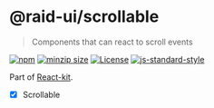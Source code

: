 
# @raid-ui/scrollable

> Components that can react to scroll events


[![npm](https://img.shields.io/npm/v/@raid-ui/scrollable?style=flat-square)](https://www.npmjs.com/package/@raid-ui/scrollable)
[![minzip size](https://img.shields.io/bundlephobia/minzip/@raid-ui/scrollable?style=flat-square)](https://bundlephobia.com/result?p=@raid-ui/scrollable)
[![License](https://img.shields.io/github/license/mattstyles/react-kit.svg?style=flat-square)](https://github.com/mattstyles/react-kit/blob/master/license.md)
[![js-standard-style](https://img.shields.io/badge/code%20style-standard-brightgreen.svg?style=flat-square)](http://standardjs.com/)

Part of [React-kit](https://github.com/mattstyles/react-kit).

* [x] Scrollable
